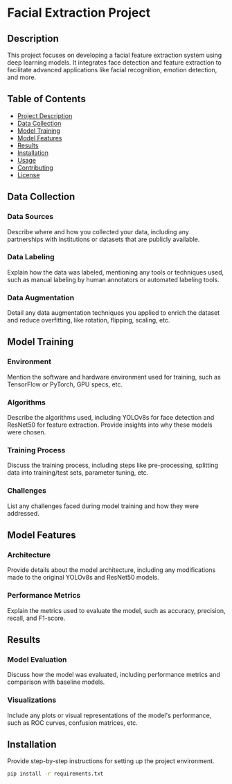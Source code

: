 # Facial Extraction Project

## Description
This project focuses on developing a facial feature extraction system using deep learning models. It integrates face detection and feature extraction to facilitate advanced applications like facial recognition, emotion detection, and more.

## Table of Contents
- [Project Description](#description)
- [Data Collection](#data-collection)
- [Model Training](#model-training)
- [Model Features](#model-features)
- [Results](#results)
- [Installation](#installation)
- [Usage](#usage)
- [Contributing](#contributing)
- [License](#license)

## Data Collection
### Data Sources
Describe where and how you collected your data, including any partnerships with institutions or datasets that are publicly available.

### Data Labeling
Explain how the data was labeled, mentioning any tools or techniques used, such as manual labeling by human annotators or automated labeling tools.

### Data Augmentation
Detail any data augmentation techniques you applied to enrich the dataset and reduce overfitting, like rotation, flipping, scaling, etc.

## Model Training
### Environment
Mention the software and hardware environment used for training, such as TensorFlow or PyTorch, GPU specs, etc.

### Algorithms
Describe the algorithms used, including YOLOv8s for face detection and ResNet50 for feature extraction. Provide insights into why these models were chosen.

### Training Process
Discuss the training process, including steps like pre-processing, splitting data into training/test sets, parameter tuning, etc.

### Challenges
List any challenges faced during model training and how they were addressed.

## Model Features
### Architecture
Provide details about the model architecture, including any modifications made to the original YOLOv8s and ResNet50 models.

### Performance Metrics
Explain the metrics used to evaluate the model, such as accuracy, precision, recall, and F1-score.

## Results
### Model Evaluation
Discuss how the model was evaluated, including performance metrics and comparison with baseline models.

### Visualizations
Include any plots or visual representations of the model's performance, such as ROC curves, confusion matrices, etc.

## Installation
Provide step-by-step instructions for setting up the project environment.

```bash
pip install -r requirements.txt
